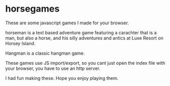 # horsegames
These are some javascript games I made for 
your browser.

horseman is a text based adventure game
featuring a carachter that is a man, but
also a horse, and his silly adventures
and antics at Luxe Resort on Horsey Island.

Hangman is a classic hangman game.

These games use JS import/export, so you cant
just open the index file with your browser,
you have to use an http server. 

I had fun making these. Hope you enjoy playing them.

